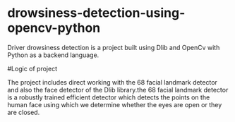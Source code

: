 # drowsiness-detection-using-opencv-python

Driver drowsiness detection is a project built using Dlib and OpenCv with Python as a backend language.

#Logic of project

The project includes direct working with the 68 facial landmark detector and also the face detector of the Dlib library.the 68 facial landmark detector is a robustly trained efficient detector which detects the points on the human face using which we determine whether the eyes are open or they are closed.

